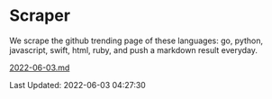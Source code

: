 # Scraper

We scrape the github trending page of these languages: go, python, javascript, swift, html, ruby, and push a markdown result everyday.

[2022-06-03.md](https://github.com/henson/Scraper/blob/master/2022-06-03.md)

Last Updated: 2022-06-03 04:27:30